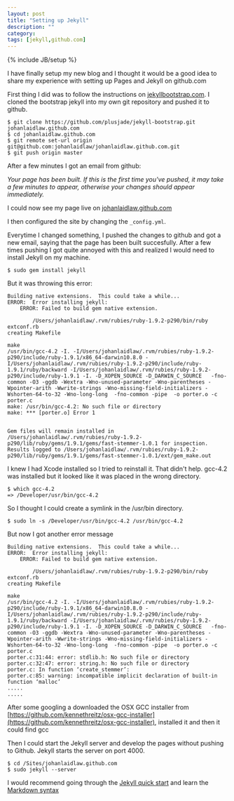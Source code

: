```yaml
---
layout: post
title: "Setting up Jekyll"
description: ""
category: 
tags: [jekyll,github.com]
---
```

{% include JB/setup %}


I have finally setup my new blog and I thought it would be a good idea to share my experience with setting up Pages and Jekyll on github.com


First thing I did was to follow the instructions on [jekyllbootstrap.com](http://jekyllbootstrap.com/).
I cloned the bootstrap jekyll into my own git repository and pushed it to github.


	$ git clone https://github.com/plusjade/jekyll-bootstrap.git johanlaidlaw.github.com
	$ cd johanlaidlaw.github.com
	$ git remote set-url origin git@github.com:johanlaidlaw/johanlaidlaw.github.com.git
	$ git push origin master


After a few minutes I got an email from github:

*Your page has been built. If this is the first time you've pushed, it may take a few minutes to appear, otherwise your changes should appear immediately.*


I could now see my page live on [johanlaidlaw.github.com](johanlaidlaw.github.com)

I then configured the site by changing the `_config.yml`.

Everytime I changed something, I pushed the changes to github and got a new email, saying that the page has been built succesfully. After a few times pushing I got quite annoyed with this and realized I would need to install Jekyll on my machine.

	$ sudo gem install jekyll

But it was throwing this error:

	Building native extensions.  This could take a while...
	ERROR:  Error installing jekyll:
		ERROR: Failed to build gem native extension.

	        /Users/johanlaidlaw/.rvm/rubies/ruby-1.9.2-p290/bin/ruby extconf.rb
	creating Makefile

	make
	/usr/bin/gcc-4.2 -I. -I/Users/johanlaidlaw/.rvm/rubies/ruby-1.9.2-p290/include/ruby-1.9.1/x86_64-darwin10.8.0 -I/Users/johanlaidlaw/.rvm/rubies/ruby-1.9.2-p290/include/ruby-1.9.1/ruby/backward -I/Users/johanlaidlaw/.rvm/rubies/ruby-1.9.2-p290/include/ruby-1.9.1 -I. -D_XOPEN_SOURCE -D_DARWIN_C_SOURCE   -fno-common -O3 -ggdb -Wextra -Wno-unused-parameter -Wno-parentheses -Wpointer-arith -Wwrite-strings -Wno-missing-field-initializers -Wshorten-64-to-32 -Wno-long-long  -fno-common -pipe  -o porter.o -c porter.c
	make: /usr/bin/gcc-4.2: No such file or directory
	make: *** [porter.o] Error 1


	Gem files will remain installed in /Users/johanlaidlaw/.rvm/rubies/ruby-1.9.2-p290/lib/ruby/gems/1.9.1/gems/fast-stemmer-1.0.1 for inspection.
	Results logged to /Users/johanlaidlaw/.rvm/rubies/ruby-1.9.2-p290/lib/ruby/gems/1.9.1/gems/fast-stemmer-1.0.1/ext/gem_make.out


I knew I had Xcode installed so I tried to reinstall it. That didn't help. gcc-4.2 was installed but it looked like it was placed in the wrong directory.
	
	$ which gcc-4.2 
	=> /Developer/usr/bin/gcc-4.2

So I thought I could create a symlink in the /usr/bin directory.
	
	$ sudo ln -s /Developer/usr/bin/gcc-4.2 /usr/bin/gcc-4.2


But now I got another error message

	Building native extensions.  This could take a while...
	ERROR:  Error installing jekyll:
		ERROR: Failed to build gem native extension.

	        /Users/johanlaidlaw/.rvm/rubies/ruby-1.9.2-p290/bin/ruby extconf.rb
	creating Makefile

	make
	/usr/bin/gcc-4.2 -I. -I/Users/johanlaidlaw/.rvm/rubies/ruby-1.9.2-p290/include/ruby-1.9.1/x86_64-darwin10.8.0 -I/Users/johanlaidlaw/.rvm/rubies/ruby-1.9.2-p290/include/ruby-1.9.1/ruby/backward -I/Users/johanlaidlaw/.rvm/rubies/ruby-1.9.2-p290/include/ruby-1.9.1 -I. -D_XOPEN_SOURCE -D_DARWIN_C_SOURCE   -fno-common -O3 -ggdb -Wextra -Wno-unused-parameter -Wno-parentheses -Wpointer-arith -Wwrite-strings -Wno-missing-field-initializers -Wshorten-64-to-32 -Wno-long-long  -fno-common -pipe  -o porter.o -c porter.c
	porter.c:31:44: error: stdlib.h: No such file or directory
	porter.c:32:47: error: string.h: No such file or directory
	porter.c: In function ‘create_stemmer’:
	porter.c:85: warning: incompatible implicit declaration of built-in function ‘malloc’
	.....
	.....

After some googling a downloaded the OSX GCC installer from [https://github.com/kennethreitz/osx-gcc-installer](https://github.com/kennethreitz/osx-gcc-installer), installed it and then it could find gcc

Then I could start the Jekyll server and develop the pages without pushing to Github. Jekyll starts the server on port 4000.
	
	$ cd /Sites/johanlaidlaw.github.com
	$ sudo jekyll --server


I would recommend going through the [Jekyll quick start](http://jekyllbootstrap.com/usage/jekyll-quick-start.html) and learn the [Markdown syntax](http://daringfireball.net/projects/markdown/syntax)


